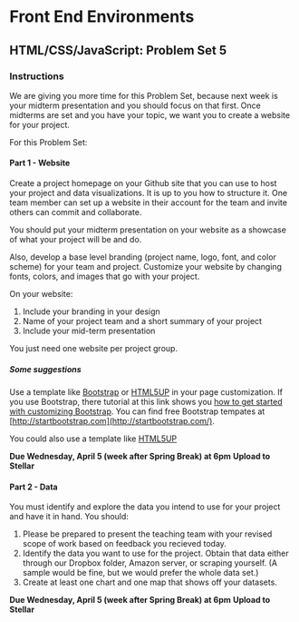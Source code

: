 # Front End Environments
## HTML/CSS/JavaScript: Problem Set 5

### Instructions

We are giving you more time for this Problem Set, because next week is your midterm presentation and you should focus on that first. Once midterms are set and you have your topic, we want you to create a website for your project.

For this Problem Set:

#### Part 1 - Website

Create a project homepage on your Github site that you can use to host your project and data visualizations. It is up to you how to structure it. One team member can set up a website in their account for the team and invite others can commit and collaborate.

You should put your midterm presentation on your website as a showcase of what your project will be and do.

Also, develop a base level branding (project name, logo, font, and color scheme) for your team and project. Customize your website by changing fonts, colors, and images that go with your project. 

On your website:

1. Include your branding in your design
2. Name of your project team and a short summary of your project
3. Include your mid-term presentation

You just need one website per project group.

##### Some suggestions

Use a template like [Bootstrap](http://duspviz.mit.edu/web-map-workshop/bootstrap-templates/) or [HTML5UP](https://html5up.net/) in your page customization. If you use Bootstrap, there tutorial at this link shows you [how to get started with customizing Bootstrap](http://duspviz.mit.edu/web-map-workshop/bootstrap-templates/). You can find free Bootstrap tempates at [http://startbootstrap.com](http://startbootstrap.com/).

You could also use a template like [HTML5UP](https://html5up.net/)

**Due Wednesday, April 5 (week after Spring Break) at 6pm**
**Upload to Stellar**

#### Part 2 - Data

You must identify and explore the data you intend to use for your project and have it in hand. You should:

1. Please be prepared to present the teaching team with your revised scope of work based on feedback you recieved today.
2. Identify the data you want to use for the project. Obtain that data either through our Dropbox folder, Amazon server, or scraping yourself. (A sample would be fine, but we would prefer the whole data set.)
3. Create at least one chart and one map that shows off your datasets.  

**Due Wednesday, April 5 (week after Spring Break) at 6pm**
**Upload to Stellar**


